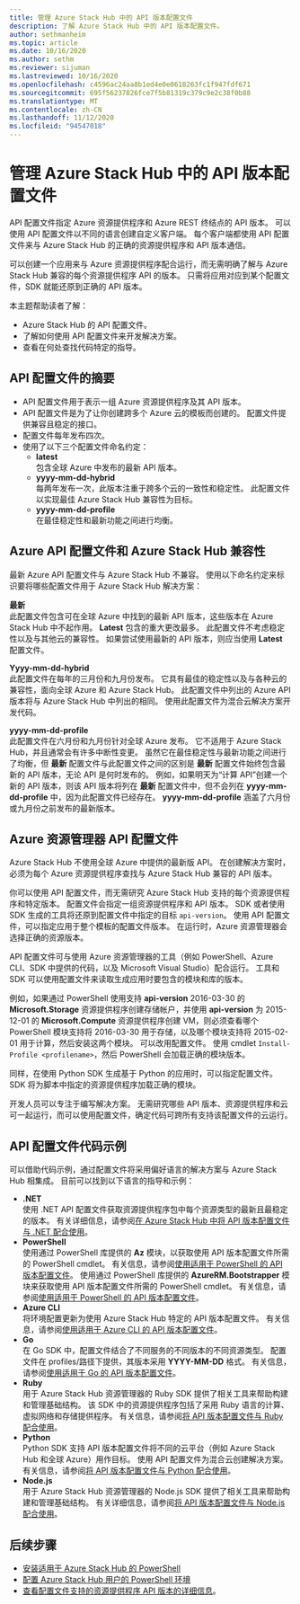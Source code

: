 ```yaml
---
title: 管理 Azure Stack Hub 中的 API 版本配置文件
description: 了解 Azure Stack Hub 中的 API 版本配置文件。
author: sethmanheim
ms.topic: article
ms.date: 10/16/2020
ms.author: sethm
ms.reviewer: sijuman
ms.lastreviewed: 10/16/2020
ms.openlocfilehash: c4596ac24aa8b1ed4e0e0618263fc1f947fdf671
ms.sourcegitcommit: 695f56237826fce7f5b81319c379c9e2c38f0b88
ms.translationtype: MT
ms.contentlocale: zh-CN
ms.lasthandoff: 11/12/2020
ms.locfileid: "94547018"
---
```

# <a name="manage-api-version-profiles-in-azure-stack-hub"></a>管理 Azure Stack Hub 中的 API 版本配置文件

API 配置文件指定 Azure 资源提供程序和 Azure REST 终结点的 API 版本。 可以使用 API 配置文件以不同的语言创建自定义客户端。 每个客户端都使用 API 配置文件来与 Azure Stack Hub 的正确的资源提供程序和 API 版本通信。

可以创建一个应用来与 Azure 资源提供程序配合运行，而无需明确了解与 Azure Stack Hub 兼容的每个资源提供程序 API 的版本。 只需将应用对应到某个配置文件，SDK 就能还原到正确的 API 版本。

本主题帮助读者了解：

- Azure Stack Hub 的 API 配置文件。
- 了解如何使用 API 配置文件来开发解决方案。
- 查看在何处查找代码特定的指导。

## <a name="summary-of-api-profiles"></a>API 配置文件的摘要

- API 配置文件用于表示一组 Azure 资源提供程序及其 API 版本。
- API 配置文件是为了让你创建跨多个 Azure 云的模板而创建的。 配置文件提供兼容且稳定的接口。
- 配置文件每年发布四次。
- 使用了以下三个配置文件命名约定：
  - **latest**  
        包含全球 Azure 中发布的最新 API 版本。
  - **yyyy-mm-dd-hybrid**  
    每两年发布一次，此版本注重于跨多个云的一致性和稳定性。 此配置文件以实现最佳 Azure Stack Hub 兼容性为目标。
  - **yyyy-mm-dd-profile** <br>
    在最佳稳定性和最新功能之间进行均衡。

## <a name="azure-api-profiles-and-azure-stack-hub-compatibility"></a>Azure API 配置文件和 Azure Stack Hub 兼容性

最新 Azure API 配置文件与 Azure Stack Hub 不兼容。 使用以下命名约定来标识要将哪些配置文件用于 Azure Stack Hub 解决方案：

**最新**  
此配置文件包含可在全球 Azure 中找到的最新 API 版本，这些版本在 Azure Stack Hub 中不起作用。 **Latest** 包含的重大更改最多。 此配置文件不考虑稳定性以及与其他云的兼容性。 如果尝试使用最新的 API 版本，则应当使用 **Latest** 配置文件。

**Yyyy-mm-dd-hybrid**  
此配置文件在每年的三月份和九月份发布。 它具有最佳的稳定性以及与各种云的兼容性，面向全球 Azure 和 Azure Stack Hub。 此配置文件中列出的 Azure API 版本将与 Azure Stack Hub 中列出的相同。 使用此配置文件为混合云解决方案开发代码。

**yyyy-mm-dd-profile**  
此配置文件在六月份和九月份针对全球 Azure 发布。 它不适用于 Azure Stack Hub，并且通常会有许多中断性变更。 虽然它在最佳稳定性与最新功能之间进行了均衡，但 **最新** 配置文件与此配置文件之间的区别是 **最新** 配置文件始终包含最新的 API 版本，无论 API 是何时发布的。 例如，如果明天为“计算 API”创建一个新的 API 版本，则该 API 版本将列在 **最新** 配置文件中，但不会列在 **yyyy-mm-dd-profile** 中，因为此配置文件已经存在。 **yyyy-mm-dd-profile** 涵盖了六月份或九月份之前发布的最新版本。

## <a name="azure-resource-manager-api-profiles"></a>Azure 资源管理器 API 配置文件

Azure Stack Hub 不使用全球 Azure 中提供的最新版 API。 在创建解决方案时，必须为每个 Azure 资源提供程序查找与 Azure Stack Hub 兼容的 API 版本。

你可以使用 API 配置文件，而无需研究 Azure Stack Hub 支持的每个资源提供程序和特定版本。 配置文件会指定一组资源提供程序和 API 版本。 SDK 或者使用 SDK 生成的工具将还原到配置文件中指定的目标 `api-version`。 使用 API 配置文件，可以指定应用于整个模板的配置文件版本。 在运行时，Azure 资源管理器会选择正确的资源版本。

API 配置文件可与使用 Azure 资源管理器的工具（例如 PowerShell、Azure CLI、SDK 中提供的代码，以及 Microsoft Visual Studio）配合运行。 工具和 SDK 可以使用配置文件来读取生成应用时要包含的模块和库的版本。

例如，如果通过 PowerShell 使用支持 **api-version** 2016-03-30 的 **Microsoft.Storage** 资源提供程序创建存储帐户，并使用 **api-version** 为 2015-12-01 的 **Microsoft.Compute** 资源提供程序创建 VM，则必须查看哪个 PowerShell 模块支持将 2016-03-30 用于存储，以及哪个模块支持将 2015-02-01 用于计算，然后安装这两个模块。 可以改用配置文件。 使用 cmdlet `Install-Profile <profilename>`，然后 PowerShell 会加载正确的模块版本。

同样，在使用 Python SDK 生成基于 Python 的应用时，可以指定配置文件。 SDK 将为脚本中指定的资源提供程序加载正确的模块。

开发人员可以专注于编写解决方案。 无需研究哪些 API 版本、资源提供程序和云可一起运行，而可以使用配置文件，确定代码可跨所有支持该配置文件的云运行。

## <a name="api-profile-code-samples"></a>API 配置文件代码示例

可以借助代码示例，通过配置文件将采用偏好语言的解决方案与 Azure Stack Hub 相集成。 目前可以找到以下语言的指导和示例：

- **.NET** <br>
使用 .NET API 配置文件获取资源提供程序包中每个资源类型的最新且最稳定的版本。 有关详细信息，请参阅[在 Azure Stack Hub 中将 API 版本配置文件与 .NET 配合使用](azure-stack-version-profiles-net.md)。
- **PowerShell**  
使用通过 PowerShell 库提供的  **Az** 模块，以获取使用 API 版本配置文件所需的 PowerShell cmdlet。 有关信息，请参阅[使用适用于 PowerShell 的 API 版本配置文件](azure-stack-version-profiles-powershell.md)。
使用通过 PowerShell 库提供的 **AzureRM.Bootstrapper** 模块来获取使用 API 版本配置文件所需的 PowerShell cmdlet。 有关信息，请参阅[使用适用于 PowerShell 的 API 版本配置文件](../operator/powershell-install-az-module.md?view=azs-2002)。
- **Azure CLI**  
将环境配置更新为使用 Azure Stack Hub 特定的 API 版本配置文件。 有关信息，请参阅[使用适用于 Azure CLI 的 API 版本配置文件](azure-stack-version-profiles-azurecli2.md)。
- **Go**  
在 Go SDK 中，配置文件结合了不同服务的不同版本的不同资源类型。 配置文件在 profiles/路径下提供，其版本采用 **YYYY-MM-DD** 格式。 有关信息，请参阅[使用适用于 Go 的 API 版本配置文件](azure-stack-version-profiles-go.md)。
- **Ruby**  
用于 Azure Stack Hub 资源管理器的 Ruby SDK 提供了相关工具来帮助构建和管理基础结构。 该 SDK 中的资源提供程序包括了采用 Ruby 语言的计算、虚拟网络和存储提供程序。 有关信息，请参阅[将 API 版本配置文件与 Ruby 配合使用](azure-stack-version-profiles-ruby.md)。
- **Python**  
Python SDK 支持 API 版本配置文件将不同的云平台（例如 Azure Stack Hub 和全球 Azure）用作目标。 使用 API 配置文件为混合云创建解决方案。 有关信息，请参阅[将 API 版本配置文件与 Python 配合使用](azure-stack-version-profiles-python.md)。
- **Node.js**  
用于 Azure Stack Hub 资源管理器的 Node.js SDK 提供了相关工具来帮助构建和管理基础结构。 有关详细信息，请参阅[将 API 版本配置文件与 Node.js 配合使用](azure-stack-version-profile-nodejs.md)。

## <a name="next-steps"></a>后续步骤

- [安装适用于 Azure Stack Hub 的 PowerShell](../operator/powershell-install-az-module.md)
- [配置 Azure Stack Hub 用户的 PowerShell 环境](azure-stack-powershell-configure-user.md)
- [查看配置文件支持的资源提供程序 API 版本的详细信息](azure-stack-profiles-azure-resource-manager-versions.md)。

